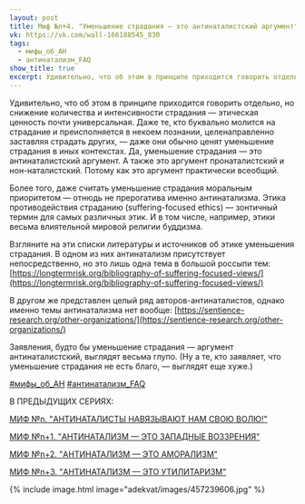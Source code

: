 ```yaml
---
layout: post
title: Миф №n+4. "Уменьшение страдания — это антинаталистский аргумент"
vk: https://vk.com/wall-166188545_830
tags:
  - мифы_об_АН
  - антинатализм_FAQ
show_title: true
excerpt: Удивительно, что об этом в принципе приходится говорить отдельно, но снижение количества и интенсивности страдания — этическая ценность почти универсальная. Даже те, кто буквально молится на страдание и преисполняется в некоем познании, целенаправленно заставляя страдать других, — даже они обычно ценят уменьшение страдания в иных контекстах. Да, уменьшение страдания — это антинаталистский аргумент. А также это аргумент пронаталистский и нон-наталистский. Потому как это аргумент практически всеобщий. Более того...
---
```

Удивительно, что об этом в принципе приходится говорить отдельно, но снижение количества и интенсивности страдания — этическая ценность почти универсальная. Даже те, кто буквально молится на страдание и преисполняется в некоем познании, целенаправленно заставляя страдать других, — даже они обычно ценят уменьшение страдания в иных контекстах. Да, уменьшение страдания — это антинаталистский аргумент. А также это аргумент пронаталистский и нон-наталистский. Потому как это аргумент практически всеобщий. 

Более того, даже считать уменьшение страдания моральным приоритетом — отнюдь не прерогатива именно антинатализма. Этика противодействия страданию (suffering-focused ethics) — зонтичный термин для самых различных этик. И в том числе, например, этики весьма влиятельной мировой религии буддизма.

Взгляните на эти списки литературы и источников об этике уменьшения страдания. В одном из них антинатализм присутствует непосредственно, но это лишь одна тема в большой россыпи тем: [https://longtermrisk.org/bibliography-of-suffering-focused-views/](https://longtermrisk.org/bibliography-of-suffering-focused-views/)

В другом же представлен целый ряд авторов-антинаталистов, однако именно темы антинатализма нет вообще: [https://sentience-research.org/other-organizations/](https://sentience-research.org/other-organizations/)

Заявления, будто бы уменьшение страдания — аргумент антинаталистский, выглядят весьма глупо. (Ну а те, кто заявляет, что уменьшение страдания не есть благо, — выглядят еще хуже.)

[#мифы_об_АН](poisk.html#мифы_об_АН)
[#антинатализм_FAQ](poisk.html#антинатализм_FAQ)

В ПРЕДЫДУЩИХ СЕРИЯХ:

[МИФ №n. "АНТИНАТАЛИСТЫ НАВЯЗЫВАЮТ НАМ СВОЮ ВОЛЮ!"](../adekvat/113.html)

[МИФ №n+1. "АНТИНАТАЛИЗМ — ЭТО ЗАПАДНЫЕ ВОЗЗРЕНИЯ"](../adekvat/142.html)

[МИФ №n+2. "АНТИНАТАЛИЗМ — ЭТО АМОРАЛИЗМ"](../adekvat/420.html)

[МИФ №n+3. "АНТИНАТАЛИЗМ — ЭТО УТИЛИТАРИЗМ"](../adekvat/443.html)

{% include image.html image="adekvat/images/457239606.jpg" %}
